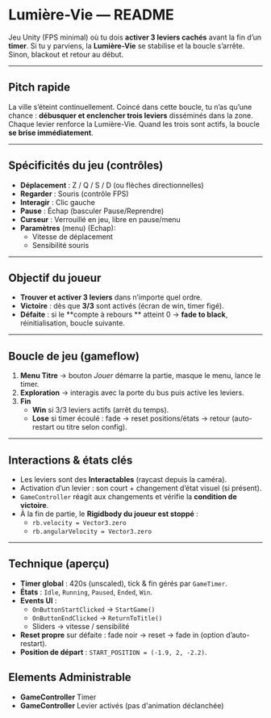 # Lumière-Vie — README

Jeu Unity (FPS minimal) où tu dois **activer 3 leviers cachés** avant la fin d’un **timer**. Si tu y parviens, la **Lumière-Vie** se stabilise et la boucle s’arrête. Sinon, blackout et retour au début.

---

## Pitch rapide

La ville s’éteint continuellement. Coincé dans cette boucle, tu n’as qu’une chance : **débusquer et enclencher trois leviers** disséminés dans la zone. Chaque levier renforce la Lumière-Vie. Quand les trois sont actifs, la boucle **se brise immédiatement**.

---

## Spécificités du jeu (contrôles)

- **Déplacement** : Z / Q / S / D (ou flèches directionnelles)
- **Regarder** : Souris (contrôle FPS)
- **Interagir** : Clic gauche
- **Pause** : Échap (basculer Pause/Reprendre)
- **Curseur** : Verrouillé en jeu, libre en pause/menu
- **Paramètres** (menu) (Echap):
  - Vitesse de déplacement
  - Sensibilité souris

---

## Objectif du joueur

- **Trouver et activer 3 leviers** dans n’importe quel ordre.
- **Victoire** : dès que **3/3** sont activés (écran de win, timer figé).
- **Défaite** : si le **compte à rebours ** atteint 0 → **fade to black**, réinitialisation, boucle suivante.

---

## Boucle de jeu (gameflow)

1. **Menu Titre** → bouton _Jouer_ démarre la partie, masque le menu, lance le timer.
2. **Exploration** → interagis avec la porte du bus puis active les leviers.
3. **Fin**
   - **Win** si 3/3 leviers actifs (arrêt du temps).
   - **Lose** si timer écoulé : fade → reset positions/états → retour (auto-restart ou titre selon config).

---

## Interactions & états clés

- Les leviers sont des **Interactables** (raycast depuis la caméra).
- Activation d’un levier : son court + changement d’état visuel (si présent).
- `GameController` réagit aux changements et vérifie la **condition de victoire**.
- À la fin de partie, le **Rigidbody du joueur est stoppé** :
  - `rb.velocity = Vector3.zero`
  - `rb.angularVelocity = Vector3.zero`

---

## Technique (aperçu)

- **Timer global** : 420s (unscaled), tick & fin gérés par `GameTimer`.
- **États** : `Idle`, `Running`, `Paused`, `Ended`, `Win`.
- **Events UI** :
  - `OnButtonStartClicked` → `StartGame()`
  - `OnButtonEndClicked` → `ReturnToTitle()`
  - Sliders → vitesse / sensibilité
- **Reset propre** sur défaite : fade noir → reset → fade in (option d’auto-restart).
- **Position de départ** : `START_POSITION = (-1.9, 2, -2.2)`.

## Elements Administrable

- **GameController** Timer
- **GameController** Levier activés (pas d'animation déclanchée)
